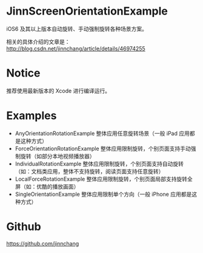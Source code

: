 # JinnScreenOrientationExample
iOS6 及其以上版本自动旋转、手动强制旋转各种场景方案。

相关的具体介绍的文章是：http://blog.csdn.net/jinnchang/article/details/46974255
# Notice
推荐使用最新版本的 Xcode 进行编译运行。
# Examples
- AnyOrientationRotationExample 整体应用任意旋转场景（一般 iPad 应用都是这种方式）
- ForceOrientationRotationExample 整体应用限制旋转，个别页面支持手动强制旋转（如部分本地视频播放器）
- IndividualRotationExample 整体应用限制旋转，个别页面支持自动旋转（如：文档类应用，整体不支持旋转，阅读页面支持任意旋转）
- LocalForceRotationExample 整体应用限制旋转，个别页面局部支持旋转全屏（如：优酷的播放画面）
- SingleOrientationExample 整体应用限制单个方向（一般 iPhone 应用都是这种方式）
# Github
https://github.com/jinnchang